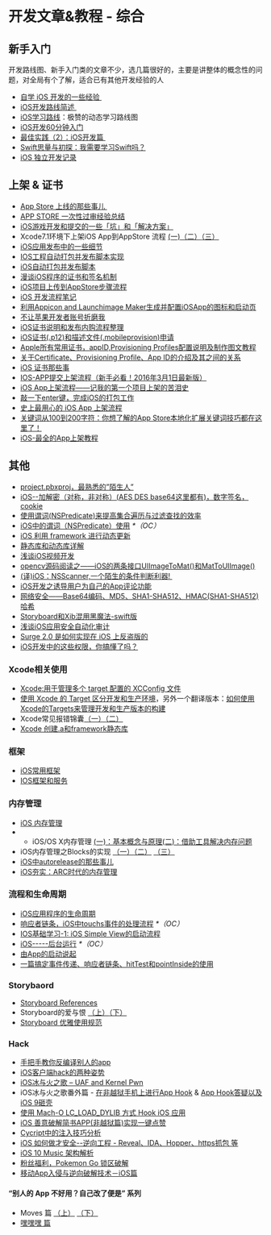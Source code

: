 # 开发文章&教程 - 综合
## 新手入门
开发路线图、新手入门类的文章不少，选几篇很好的，主要是讲整体的概念性的问题，对全局有个了解，适合已有其他开发经验的人
- [自学 iOS 开发的一些经验 ][1]
- [iOS开发路线简述 ][2]
- [iOS学习路线][3]：极赞的动态学习路线图
- [iOS开发60分钟入门][4]
- [最佳实践（2）：iOS开发篇 ][5]
- [Swift思量与初探：我需要学习Swift吗？][6]
- [iOS 独立开发记录][7]

## 上架 & 证书
- [App Store 上线的那些事儿 ][8]
- [APP STORE 一次性过审经验总结][9]
- [iOS游戏开发和提交的一些「坑」和「解决方案」][10]
- Xcode7.1环境下上架iOS App到AppStore 流程 [(一)][11][（二）][12][（三）][13]
- [iOS应用发布中的一些细节][14]
- [IOS工程自动打包并发布脚本实现][15]
- [iOS自动打包并发布脚本][16]
- [漫谈iOS程序的证书和签名机制][17]
- [iOS项目上传到AppStore步骤流程][18]
- [iOS 开发流程笔记][19]
- [利用Appicon and Launchimage Maker生成并配置iOSApp的图标和启动页][20]
- [不让苹果开发者账号折磨我][21]
- [iOS证书说明和发布内购流程整理][22]
- [iOS证书(.p12)和描述文件(.mobileprovision)申请][23]
- [Apple所有常用证书，appID,Provisioning Profiles配置说明及制作图文教程][24]
- [关于Certificate、Provisioning Profile、App ID的介绍及其之间的关系][25]
- [iOS 证书那些事][26]
- [IOS-APP提交上架流程（新手必看！2016年3月1日最新版）][27]
- [iOS App上架流程——记我的第一个项目上架的苦泪史][28]
- [敲一下enter键，完成iOS的打包工作][29]
- [史上最用心的 iOS App 上架流程][30]
- [关键词从100到200字符：你想了解的App Store本地化扩展关键词技巧都在这里了！][31]
- [iOS-最全的App上架教程][32]

## 其他
- [project.pbxproj，最熟悉的”陌生人”][33]
- [iOS--加解密（对称，非对称）(AES DES base64这里都有)，数字签名，cookie][34]
- [使用谓词(NSPredicate)来提高集合遍历与过滤查找的效率][35]
- [iOS中的谓词（NSPredicate）使用][36] _\*（OC）_
- [iOS 利用 framework 进行动态更新][37]
- [静态库和动态库详解][38]
- [浅谈iOS视频开发][39]
- [opencv源码阅读之——iOS的两条接口UIImageToMat()和MatToUIImage()][40]
- [(译)iOS：NSScanner,一个陌生的条件判断利器! ][41]
- [iOS开发之诱导用户为自己的App评论功能][42]
- [网络安全——Base64编码、MD5、SHA1-SHA512、HMAC(SHA1-SHA512)哈希][43]
- [Storyboard和Xib混用黑魔法-swift版][44]
- [浅谈iOS应用安全自动化审计][45]
- [Surge 2.0 是如何实现在 iOS 上反盗版的][46]
- [iOS开发中的这些权限，你搞懂了吗？][47]

### Xcode相关使用
- [Xcode:用于管理多个 target 配置的 XCConfig 文件][48]
- [使用 Xcode 的 Target 区分开发和生产环境][49]，另外一个翻译版本：[如何使用Xcode的Targets来管理开发和生产版本的构建][50]
- Xcode常见报错锦囊[（一）][51][（二）][52]
- [Xcode 创建.a和framework静态库][53]

### 框架
- [iOS常用框架][54]
- [IOS框架和服务][55]

### 内存管理
- [iOS 内存管理][56]
- - iOS/OS X内存管理 [(一)：基本概念与原理][57][(二)：借助工具解决内存问题][58]
- iOS内存管理之Blocks的实现 [（一）][59][（二）][60] [（三）][61]
- [iOS中autorelease的那些事儿][62]
- [iOS夯实：ARC时代的内存管理][63]

### 流程和生命周期
- [iOS应用程序的生命周期][64]
- [响应者链条，iOS中touchs事件的处理流程][65] _\*（OC）_
- [IOS基础学习-1: iOS Simple View的启动流程][66]
- [iOS-----后台运行][67] _\*（OC）_
- [由App的启动说起][68]
- [一篇搞定事件传递、响应者链条、hitTest和pointInside的使用][69]

### Storybaord
- [Storyboard References][70]
- Storyboard的爱与恨 [（上）][71][（下）][72]
- [Storyboard 优雅使用规范][73]

### Hack
- [手把手教你反编译别人的app][74]
- [iOS客户端hack的两种姿势][75]
- [iOS冰与火之歌 – UAF and Kernel Pwn][76]
- iOS冰与火之歌番外篇 - [在非越狱手机上进行App Hook][77] & [App Hook答疑以及iOS 9砸壳][78]
- [使用 Mach-O LC\_LOAD\_DYLIB 方式 Hook iOS 应用][79]
- [iOS 善意破解简书APP(非越狱篇)实现一键点赞][80]
- [Cycript中的注入技巧分析][81]
- [iOS 如何做才安全--逆向工程  -  Reveal、IDA、Hopper、https抓包 等][82]
- [iOS 10 Music 架构解析][83]
- [粉丝福利，Pokemon Go 锁区破解][84]
- [移动App入侵与逆向破解技术－iOS篇][85]

#### “别人的 App 不好用？自己改了便是” 系列
- Moves 篇 [（上）][86]  [（下）][87]
- [嘿嘿嘿 篇][88]

[1]:	http://limboy.me/ios/2014/12/31/learning-ios.html
[2]:	http://www.coderyi.com/archives/397
[3]:	http://ios.skyfox.org/route.html
[4]:	http://blog.csdn.net/a451493485/article/details/9364867
[5]:	http://ios.jobbole.com/81830/
[6]:	https://segmentfault.com/a/1190000004483254 "Swift思量与初探：我需要学习Swift吗？"
[7]:	http://azureyu.com/iOSDevRecord.html
[8]:	http://wiki.jikexueyuan.com/project/app-store-refused/
[9]:	http://pmjane.com/post/app-store-ci-xing-guo-shen-jing-yan-zong-jie
[10]:	http://wuzhiwei.net/ios_dev_trap_and_solution/ "iOS游戏开发和提交的一些「坑」和「解决方案」"
[11]:	http://www.cnblogs.com/ChinaKingKong/p/4957682.html "Xcode7.1环境下上架iOS App到AppStore 流程 (Part 一)"
[12]:	http://www.cnblogs.com/ChinaKingKong/p/4964549.html
[13]:	http://www.cnblogs.com/ChinaKingKong/p/4964745.html
[14]:	http://www.cnblogs.com/daiweilai/p/4974394.html "iOS应用发布中的一些细节"
[15]:	http://blog.nswebfrog.com/2013/02/18/ios-automation/ "IOS工程自动打包并发布脚本实现"
[16]:	http://liumh.com/2015/11/25/ios-auto-archive-ipa/ "iOS自动打包并发布脚本"
[17]:	http://www.pchou.info/ios/2015/12/14/ios-certification-and-code-sign.html "漫谈iOS程序的证书和签名机制"
[18]:	http://www.cnblogs.com/jgCho/p/5089481.html "iOS项目上传到AppStore步骤流程"
[19]:	https://github.com/leecade/ios-dev-flow
[20]:	http://www.cnblogs.com/lidongxu/p/5114355.html "利用Appicon and Launchimage Maker生成并配置iOSApp的图标和启动页"
[21]:	http://www.jianshu.com/p/cb6c5f1c972b "不让苹果开发者账号折磨我"
[22]:	https://zilaiyedaren.github.io/blog/iOS%E8%AF%81%E4%B9%A6%E8%AF%B4%E6%98%8E%E5%92%8C%E5%8F%91%E5%B8%83%E5%86%85%E8%B4%AD%E6%B5%81%E7%A8%8B%E6%95%B4%E7%90%86/ "iOS证书说明和发布内购流程整理"
[23]:	https://zilaiyedaren.github.io/blog/iOS%E8%AF%81%E4%B9%A6(.p12)%E5%92%8C%E6%8F%8F%E8%BF%B0%E6%96%87%E4%BB%B6(.mobileprovision)%E7%94%B3%E8%AF%B7/ "iOS证书(.p12)和描述文件(.mobileprovision)申请"
[24]:	https://zilaiyedaren.github.io/blog/Apple%E6%89%80%E6%9C%89%E5%B8%B8%E7%94%A8%E8%AF%81%E4%B9%A6%EF%BC%8CappID,Provisioning%20Profiles%E9%85%8D%E7%BD%AE%E8%AF%B4%E6%98%8E%E5%8F%8A%E5%88%B6%E4%BD%9C%E5%9B%BE%E6%96%87%E6%95%99%E7%A8%8B/ "Apple所有常用证书，appID,Provisioning Profiles配置说明及制作图文教程"
[25]:	https://zilaiyedaren.github.io/blog/%E5%85%B3%E4%BA%8ECertificate%E3%80%81Provisioning%20Profile%E3%80%81App%20ID%E7%9A%84%E4%BB%8B%E7%BB%8D%E5%8F%8A%E5%85%B6%E4%B9%8B%E9%97%B4%E7%9A%84%E5%85%B3%E7%B3%BB/ "关于Certificate、Provisioning Profile、App ID的介绍及其之间的关系"
[26]:	http://www.cnblogs.com/wangyang1213/p/5209119.html "iOS 证书那些事"
[27]:	http://www.cnblogs.com/BK-12345/p/5232633.html "IOS-APP提交上架流程（新手必看！2016年3月1日最新版）"
[28]:	http://blog.treney.com/index.php/archives/ToAppStore.html
[29]:	http://www.jianshu.com/p/a6cc6d9346ed "敲一下enter键，完成iOS的打包工作"
[30]:	http://ios.jobbole.com/84643/
[31]:	http://www.gupowang.com/app/4226.html
[32]:	http://www.jianshu.com/p/cea762105f7c "iOS-最全的App上架教程"
[33]:	http://www.olinone.com/?p=215
[34]:	http://www.jianshu.com/p/ac841b772c7a "iOS--加解密（对称，非对称）(AES DES base64这里都有)，数字签名，cookie"
[35]:	http://segmentfault.com/a/1190000004238379 "使用谓词(NSPredicate)来提高集合遍历与过滤查找的效率"
[36]:	http://www.jianshu.com/p/88be28860cde "iOS中的谓词（NSPredicate）使用"
[37]:	http://yq.aliyun.com/articles/3024
[38]:	http://www.jianshu.com/p/c8366e4f9378 "iOS专题2:静态库和动态库详解"
[39]:	http://www.cnblogs.com/booksky/p/5213198.html "浅谈iOS视频开发"
[40]:	http://www.cnblogs.com/panxiaochun/p/5387743.html "opencv源码阅读之——iOS的两条接口UIImageToMat()和MatToUIImage()"
[41]:	http://www.jianshu.com/p/fbebd33d5b34 "[译] iOS：NSScanner,一个陌生的条件判断利器!"
[42]:	http://www.jianshu.com/p/31003629f97d "iOS开发之诱导用户为自己的App评论功能"
[43]:	http://www.cnblogs.com/mddblog/p/5512708.html "网络安全——Base64编码、MD5、SHA1-SHA512、HMAC(SHA1-SHA512)哈希"
[44]:	http://www.jianshu.com/p/24cc7f8cf06e "Storyboard和Xib混用黑魔法-swift版"
[45]:	https://security.tencent.com/index.php/blog/msg/105
[46]:	http://toutiao.io/j/h9mli9 "Surge 2.0 是如何实现在 iOS 上反盗版的"
[47]:	http://www.jianshu.com/p/27e57922232b "iOS开发中的这些权限，你搞懂了吗？"
[48]:	http://swift.gg/2015/12/01/xcode-xcconfig-files-for-managing-targets-configurations/ "Xcode:用于管理多个 target 配置的 XCConfig 文件"
[49]:	http://swift.gg/2016/04/22/using-xcode-targets/ "使用 Xcode 的 Target 区分开发和生产环境"
[50]:	http://mp.weixin.qq.com/s?__biz=MjM5OTM0MzIwMQ==&mid=2652546114&idx=1&sn=67e479d82e0d0a662b05082fe74f731b&scene=0#wechat_redirect
[51]:	http://www.jianshu.com/p/617ee322ab68 "Xcode常见报错锦囊"
[52]:	http://www.jianshu.com/p/8f0d003df4bd "Xcode常见报错锦囊（二）"
[53]:	http://www.jianshu.com/p/43d55ae49f59 "Xcode 创建.a和framework静态库"
[54]:	http://www.jianshu.com/p/e7fc525f342d
[55]:	http://www.cnblogs.com/jgCho/p/4960048.html "IOS框架和服务"
[56]:	http://www.cnblogs.com/huangjianwu/p/4962772.html "iOS 内存管理"
[57]:	http://www.jianshu.com/p/1928b54e1253 "iOS/OS X内存管理(一)：基本概念与原理"
[58]:	http://www.jianshu.com/p/09c5141d4531 "iOS/OS X内存管理(二)：借助工具解决内存问题"
[59]:	http://lastdays.cn/2016/02/23/blocks1/ "iOS内存管理之Blocks的实现（一）"
[60]:	http://lastdays.cn/2016/02/24/Blocks2/ "iOS内存管理之Blocks的实现（二）"
[61]:	http://lastdays.cn/2016/02/26/block3/ "iOS内存管理之Blocks的实现（三）"
[62]:	http://www.jianshu.com/p/5559bc15490d "iOS中autorelease的那些事儿"
[63]:	https://github.com/100mango/zen/blob/master/iOS%E5%A4%AF%E5%AE%9E%EF%BC%9AARC%E6%97%B6%E4%BB%A3%E7%9A%84%E5%86%85%E5%AD%98%E7%AE%A1%E7%90%86/#iOS%E5%A4%AF%E5%AE%9E%EF%BC%9AARC%E6%97%B6%E4%BB%A3%E7%9A%84%E5%86%85%E5%AD%98%E7%AE%A1%E7%90%86.md
[64]:	http://www.jianshu.com/p/aa50e5350852?utm_campaign=maleskine&utm_content=note&utm_medium=writer_share&utm_source=weibo
[65]:	http://www.cnblogs.com/suqiankun/p/4944042.html "响应者链条，iOS中touchs事件的处理流程。"
[66]:	http://www.admin85.com/u/mobile/ios/9443.html "IOS基础学习-1: iOS Simple View的启动流程"
[67]:	http://www.cnblogs.com/congli0220/p/5019945.html "iOS-----后台运行"
[68]:	http://oncenote.com/2015/06/01/How-App-Launch/ "由App的启动说起"
[69]:	http://www.jianshu.com/p/2f664e71c527 "一篇搞定事件传递、响应者链条、hitTest和pointInside的使用"
[70]:	https://zilaiyedaren.github.io/blog/Storyboard-References/ "Storyboard References"
[71]:	http://shengpan.net/storyboard/ "Storyboard的爱与恨（上）"
[72]:	http://shengpan.net/storyboard2/ "Storyboard的爱与恨（下）"
[73]:	http://www.cocoachina.com/ios/20160714/17035.html
[74]:	http://www.jianshu.com/p/10873c5c1e08 "手把手教你反编译别人的app"
[75]:	http://drops.wooyun.org/mobile/12466
[76]:	http://drops.wooyun.org/tips/16681
[77]:	http://drops.wooyun.org/papers/12803
[78]:	http://drops.wooyun.org/papers/13824
[79]:	https://testerhome.com/topics/4536
[80]:	http://www.jianshu.com/p/ab8d6db22e0f "iOS 善意破解简书APP(非越狱篇)实现一键点赞"
[81]:	http://drops.wooyun.org/mobile/15794
[82]:	http://www.cnblogs.com/dahe007/p/5546990.html "iOS 如何做才安全--逆向工程  -  Reveal、IDA、Hopper、https抓包 等"
[83]:	http://mp.weixin.qq.com/s?__biz=MzIwMTYzMzcwOQ==&mid=2650948426&idx=1&sn=39660132831ca76f45c73c2c50ed47ed&scene=0#wechat_redirect
[84]:	http://mp.weixin.qq.com/s?__biz=MzIwMTYzMzcwOQ==&mid=2650948432&idx=1&sn=125742722bbbce53774199a587688088&scene=23&srcid=0709zU3q7iORL9rNWtADE4U0#rd
[85]:	http://mp.weixin.qq.com/s?__biz=MzA3NTYzODYzMg==&mid=2653577384&idx=1&sn=b44a9c9651bf09c5bea7e0337031c53c#rd
[86]:	http://mp.weixin.qq.com/s?__biz=MzIwMTYzMzcwOQ==&mid=2650948304&idx=1&sn=f76e7b765a7fcabcb71d37052b46e489&scene=0#wechat_redirect
[87]:	http://mp.weixin.qq.com/s?__biz=MzIwMTYzMzcwOQ==&mid=2650948316&idx=1&sn=584f6c7fe9bf07a28985ffe53da4927e&scene=0#wechat_redirect
[88]:	https://mp.weixin.qq.com/s?__biz=MzIwMTYzMzcwOQ==&mid=2650948334&idx=1&sn=941d616d25ed16d967595e652e6c4d3b